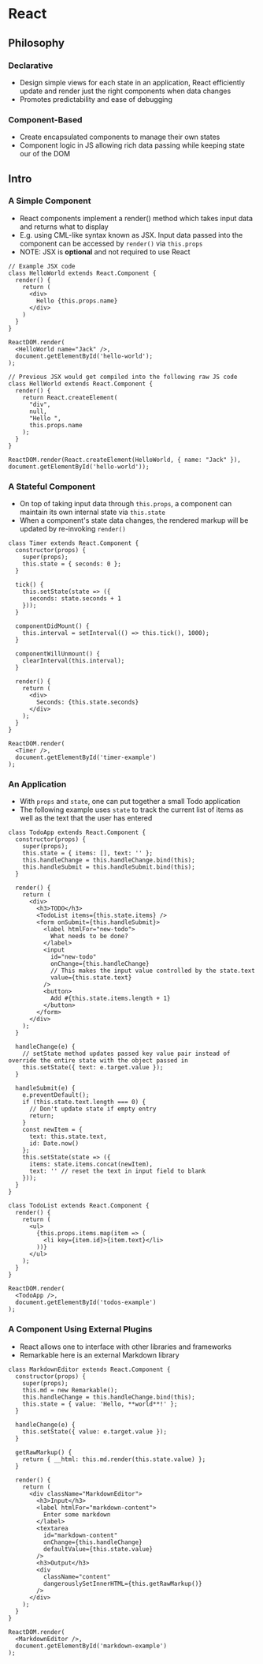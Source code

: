# React

## Philosophy

### Declarative

- Design simple views for each state in an application, React efficiently update and render just the right components when data changes
- Promotes predictability and ease of debugging

### Component-Based

- Create encapsulated components to manage their own states
- Component logic in JS allowing rich data passing while keeping state our of the DOM

## Intro

### A Simple Component

- React components implement a render() method which takes input data and returns what to display
- E.g. using CML-like syntax known as JSX. Input data passed into the component can be accessed by `render()` via `this.props`
- NOTE: JSX is **optional** and not required to use React

```
// Example JSX code
class HelloWorld extends React.Component {
  render() {
    return (
      <div>
        Hello {this.props.name}
      </div>
    )
  }
}

ReactDOM.render(
  <HelloWorld name="Jack" />,
  document.getElementById('hello-world');
);
```

```
// Previous JSX would get compiled into the following raw JS code
class HellWorld extends React.Component {
  render() {
    return React.createElement(
      "div",
      null,
      "Hello ",
      this.props.name
    );
  }
}

ReactDOM.render(React.createElement(HelloWorld, { name: "Jack" }), document.getElementById('hello-world'));
```

### A Stateful Component

- On top of taking input data through `this.props`, a component can maintain its own internal state via `this.state`
- When a component's state data changes, the rendered markup will be updated by re-invoking `render()`

```
class Timer extends React.Component {
  constructor(props) {
    super(props);
    this.state = { seconds: 0 };
  }

  tick() {
    this.setState(state => ({
      seconds: state.seconds + 1
    }));
  }

  componentDidMount() {
    this.interval = setInterval(() => this.tick(), 1000);
  }

  componentWillUnmount() {
    clearInterval(this.interval);
  }

  render() {
    return (
      <div>
        Seconds: {this.state.seconds}
      </div>
    );
  }
}

ReactDOM.render(
  <Timer />,
  document.getElementById('timer-example')
);
```

### An Application

- With `props` and `state`, one can put together a small Todo application
- The following example uses `state` to track the current list of items as well as the text that the user has entered

```
class TodoApp extends React.Component {
  constructor(props) {
    super(props);
    this.state = { items: [], text: '' };
    this.handleChange = this.handleChange.bind(this);
    this.handleSubmit = this.handleSubmit.bind(this);
  }

  render() {
    return (
      <div>
        <h3>TODO</h3>
        <TodoList items={this.state.items} />
        <form onSubmit={this.handleSubmit}>
          <label htmlFor="new-todo">
            What needs to be done?
          </label>
          <input
            id="new-todo"
            onChange={this.handleChange}
            // This makes the input value controlled by the state.text
            value={this.state.text}
          />
          <button>
            Add #{this.state.items.length + 1}
          </button>
        </form>
      </div>
    );
  }

  handleChange(e) {
    // setState method updates passed key value pair instead of override the entire state with the object passed in
    this.setState({ text: e.target.value });
  }

  handleSubmit(e) {
    e.preventDefault();
    if (this.state.text.length === 0) {
      // Don't update state if empty entry
      return;
    }
    const newItem = {
      text: this.state.text,
      id: Date.now()
    };
    this.setState(state => ({
      items: state.items.concat(newItem),
      text: '' // reset the text in input field to blank
    }));
  }
}

class TodoList extends React.Component {
  render() {
    return (
      <ul>
        {this.props.items.map(item => (
          <li key={item.id}>{item.text}</li>
        ))}
      </ul>
    );
  }
}

ReactDOM.render(
  <TodoApp />,
  document.getElementById('todos-example')
);
```

### A Component Using External Plugins
- React allows one to interface with other libraries and frameworks
- Remarkable here is an external Markdown library

```
class MarkdownEditor extends React.Component {
  constructor(props) {
    super(props);
    this.md = new Remarkable();
    this.handleChange = this.handleChange.bind(this);
    this.state = { value: 'Hello, **world**!' };
  }

  handleChange(e) {
    this.setState({ value: e.target.value });
  }

  getRawMarkup() {
    return { __html: this.md.render(this.state.value) };
  }

  render() {
    return (
      <div className="MarkdownEditor">
        <h3>Input</h3>
        <label htmlFor="markdown-content">
          Enter some markdown
        </label>
        <textarea
          id="markdown-content"
          onChange={this.handleChange}
          defaultValue={this.state.value}
        />
        <h3>Output</h3>
        <div
          className="content"
          dangerouslySetInnerHTML={this.getRawMarkup()}
        />
      </div>
    );
  }
}

ReactDOM.render(
  <MarkdownEditor />,
  document.getElementById('markdown-example')
);
```